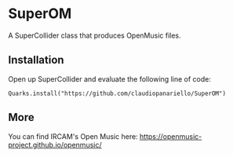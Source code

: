 # SuperOM
A SuperCollider class that produces OpenMusic files.


## Installation

Open up SuperCollider and evaluate the following line of code:
```supercollider
Quarks.install("https://github.com/claudiopanariello/SuperOM")
```

## More
You can find IRCAM's Open Music here: https://openmusic-project.github.io/openmusic/
